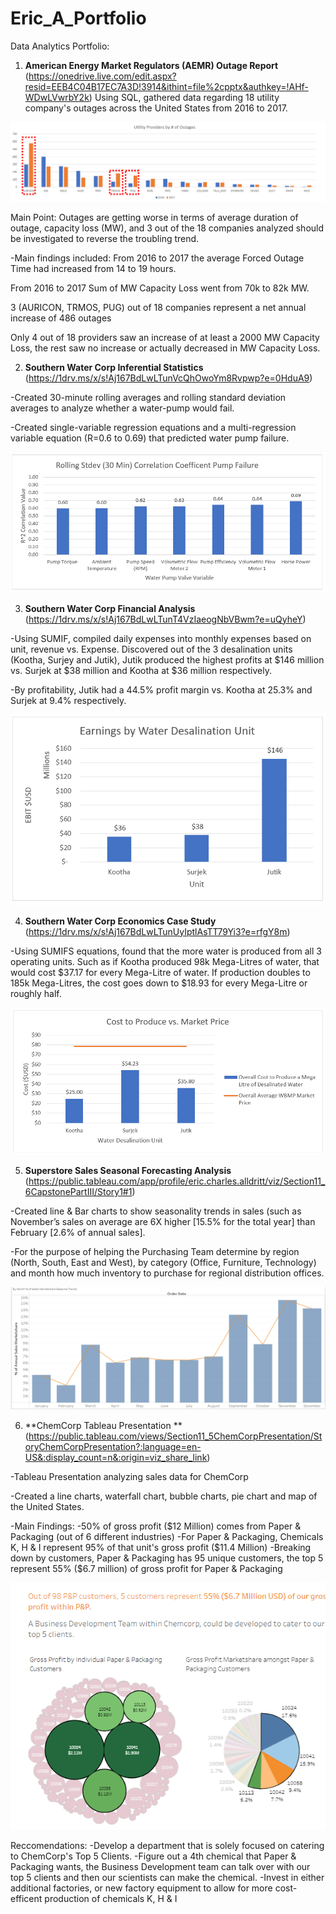 # Eric_A_Portfolio
Data Analytics Portfolio: 

1. **American Energy Market Regulators (AEMR) Outage Report** (https://onedrive.live.com/edit.aspx?resid=EEB4C04B17EC7A3D!3914&ithint=file%2cpptx&authkey=!AHf-WDwLVwrbY2k)
Using SQL, gathered data regarding 18 utility company's outages across the United States from 2016 to 2017.

![](https://github.com/EAGAMES/Eric_A_Portfolio/blob/main/Images/AEMR%20Case%20Study%20Picture.PNG)

Main Point: Outages are getting worse in terms of average duration of outage, capacity loss (MW), and 3 out of the 18 companies analyzed should be investigated to reverse the troubling trend.

-Main findings included: 
From 2016 to 2017 the average Forced Outage Time had increased from 14 to 19 hours.

From 2016 to 2017 Sum of MW Capacity Loss went from 70k to 82k MW.

3 (AURICON, TRMOS, PUG) out of 18 companies represent a net annual increase of 486 outages

Only 4 out of 18 providers saw an increase of at least a 2000 MW Capacity Loss, the rest saw no increase or actually decreased in MW Capacity Loss.


2. **Southern Water Corp Inferential Statistics** (https://1drv.ms/x/s!Aj167BdLwLTunVcQhOwoYm8Rvpwp?e=0HduA9)

-Created 30-minute rolling averages and rolling standard deviation averages to analyze whether a water-pump would fail. 

-Created single-variable regression equations and a multi-regression variable equation (R=0.6 to 0.69) that predicted water pump failure. 

![](https://github.com/EAGAMES/Eric_A_Portfolio/blob/main/Images/Section%208.6.2%20Inferential%20Stats.PNG)

3. **Southern Water Corp Financial Analysis** (https://1drv.ms/x/s!Aj167BdLwLTunT4VzIaeogNbVBwm?e=uQyheY)

 
-Using SUMIF, compiled daily expenses into monthly expenses based on unit, revenue vs. Expense. Discovered out of the 3 desalination units (Kootha, Surjey and Jutik), Jutik produced the highest profits at $146 million vs. Surjek at $38 million and Kootha at $36 million respectively. 

-By profitability, Jutik had a 44.5% profit margin vs. Kootha at 25.3% and Surjek at 9.4% respectively.  

![](https://github.com/EAGAMES/Eric_A_Portfolio/blob/main/Images/EBIT%20Per%20Water%20Desalination%20Unit.PNG)

4. **Southern Water Corp Economics Case Study** (https://1drv.ms/x/s!Aj167BdLwLTunUyIptlAsTT79Yi3?e=rfgY8m) 

-Using SUMIFS equations, found that the more water is produced from all 3 operating units. Such as if Kootha produced 98k Mega-Litres of water, that would cost $37.17 for every Mega-Litre of water. If production doubles to 185k Mega-Litres, the cost goes down to $18.93 for every Mega-Litre or roughly half. 

![](https://github.com/EAGAMES/Eric_A_Portfolio/blob/main/Images/Southern%20Water%20Corp%20Economic%20Analysis.PNG)

5. **Superstore Sales Seasonal Forecasting Analysis** (https://public.tableau.com/app/profile/eric.charles.alldritt/viz/Section11_6CapstonePartIII/Story1#1)
 

-Created line & Bar charts to show seasonality trends in sales (such as November’s sales on average are 6X higher [15.5% for the total year] than February [2.6% of annual sales]. 

-For the purpose of helping the Purchasing Team determine by region (North, South, East and West), by category (Office, Furniture, Technology) and month how much inventory to purchase for regional distribution offices. 

![](https://github.com/EAGAMES/Eric_A_Portfolio/blob/main/Images/Tableau%20Superstore%20Image.PNG)

6. **ChemCorp Tableau Presentation ** (https://public.tableau.com/views/Section11_5ChemCorpPresentation/StoryChemCorpPresentation?:language=en-US&:display_count=n&:origin=viz_share_link)

-Tableau Presentation analyzing sales data for ChemCorp

-Created a line charts, waterfall chart, bubble charts, pie chart and map of the United States.

-Main Findings:
 -50% of gross profit ($12 Million) comes from Paper & Packaging (out of 6 different industries)
 -For Paper & Packaging, Chemicals K, H & I represent 95% of that unit's gross profit ($11.4 Million)
 -Breaking down by customers, Paper & Packaging has 95 unique customers, the top 5 represent 55% ($6.7 million) of gross profit for Paper & Packaging
 
 ![](https://github.com/EAGAMES/Eric_A_Portfolio/blob/main/Images/ChemCorp%20Main%20Image.PNG)
 
Reccomendations:
-Develop a department that is solely focused on catering to ChemCorp's Top 5 Clients.
-Figure out a 4th chemical that Paper & Packaging wants, the Business Development team can talk over with our top 5 clients and then our scientists can make the chemical.
-Invest in either additional factories, or new factory equipment to allow for more cost-efficent production of chemicals K, H & I


